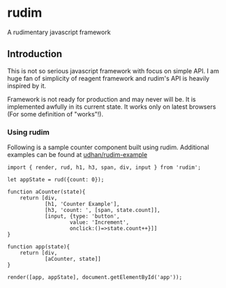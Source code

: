 # rudim

A rudimentary javascript framework

## Introduction

This is not so serious javascript framework with focus on simple API.
I am huge fan of simplicity of reagent framework and rudim's API is heavily inspired by it.

Framework is not ready for production and may never will be. It is implemented awfully in its current state. It works only on
latest browsers (For some definition of "works"!).

### Using rudim

Following is a sample counter component built using rudim. Additional examples can be found at [udhan/rudim-example](https://github.com/udhan/rudim-example)

    import { render, rud, h1, h3, span, div, input } from 'rudim';

    let appState = rud({count: 0});

    function aCounter(state){
        return [div,
                [h1, 'Counter Example'],
                [h3, 'count: ', [span, state.count]],
                [input, {type: 'button',
                        value: 'Increment',
                        onclick:()=>state.count++}]]
    }

    function app(state){
        return [div,
                [aCounter, state]]
    }

    render([app, appState], document.getElementById('app'));

